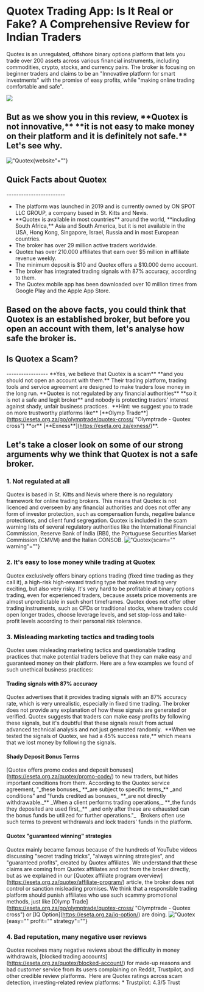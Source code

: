# Quotex Trading App: Is It Real or Fake? A Comprehensive Review for Indian Traders

Quotex is an unregulated, offshore binary options platform that lets you
trade over 200 assets across various financial instruments, including
commodities, crypto, stocks, and currency pairs. The broker is focusing
on beginner traders and claims to be an "Innovative platform for smart
investments" with the promise of easy profits, while "making online
trading comfortable and safe".

[![](https://static.quotex.io/files/1_en/300_250.jpg)](https://traff.sbs/brokerqxsignupf)

## But as we show you in this review, \*\*Quotex is not innovative,\*\* \*\*it is not easy to make money on their platform and it is definitely not safe.\*\* Let\'s see why.

!["Quotex](\%22https://cdn-60543ed5c1ac180a94122e2d.closte.com/wp-content/uploads/2024/09/Quotex-website.jpg\%22){website"=""}

## Quick Facts about Quotex

\-\-\-\-\-\-\-\-\-\-\-\-\-\-\-\-\-\-\-\-\-\-\--

-   The platform was launched in 2019 and is currently owned by ON SPOT
    LLC GROUP, a company based in St. Kitts and Nevis.
-   \*\*Quotex is available in most countries\*\* around the world,
    \*\*including South Africa,\*\* Asia and South America, but it is
    not available in the USA, Hong Kong, Singapore, Israel, Russia and
    in most European countries.
-   The broker has over 29 million active traders worldwide.
-   Quotex has over 210.000 affiliates that earn over \$5 million in
    affiliate revenue weekly.
-   The minimum deposit is \$10 and Quotex offers a \$10.000 demo
    account.
-   The broker has integrated trading signals with 87% accuracy,
    according to them.
-   The Quotex mobile app has been downloaded over 10 million times from
    Google Play and the Apple App Store.

## Based on the above facts, you could think that Quotex is an established broker, but before you open an account with them, let\'s analyse how safe the broker is.

## Is Quotex a Scam?

\-\-\-\-\-\-\-\-\-\-\-\-\-\-\-\-- \*\*Yes, we believe that Quotex is a
scam\*\* \*\*and you should not open an account with them.\*\* Their
trading platform, trading tools and service agreement are designed to
make traders lose money in the long run. \*\*Quotex is not regulated by
any financial authorities\*\* \*\*so it is not a safe and legit
broker\*\* and nobody is protecting traders\' interest against shady,
unfair business practices.  \*\*Hint: we suggest you to trade on more
trustworthy platforms like\*\* \[\*\*Olymp
Trade\*\*\](https://eseta.org.za/go/olymptrade/quotex-cross/
"Olymptrade - Quotex cross") \*\*or\*\*
\[\*\*Exness\*\*\](https://eseta.org.za/exness/)\*\*.

## Let\'s take a closer look on some of our strong arguments why we think that Quotex is not a safe broker.

### 1. Not regulated at all

Quotex is based in St. Kitts and Nevis where there is no regulatory
framework for online trading brokers. This means that Quotex is not
licenced and overseen by any financial authorities and does not offer
any form of investor protection, such as compensation funds, negative
balance protections, and client fund segregation. Quotex is included in
the scam warning lists of several regulatory authorities like the
International Financial Commission, Reserve Bank of India (RBI), the
Portuguese Securities Market Commission (CMVM) and the Italian CONSOB.
!["Quotex](\%22https://cdn-60543ed5c1ac180a94122e2d.closte.com/wp-content/uploads/2024/09/Quotex-scam-warning.jpg\%22){scam=""
warning"=""}

### 2. It\'s easy to lose money while trading at Quotex

Quotex exclusively offers binary options trading (fixed time trading as
they call it), a high-risk high-reward trading type that makes trading
very exciting, but also very risky. It\'s very hard to be profitable at
binary options trading, even for experienced traders, because assets
price movements are almost unpredictable in such short timeframes.
Quotex does not offer other trading instruments, such as CFDs or
traditional stocks, where traders could open longer trades, choose
leverage levels, and set stop-loss and take-profit levels according to
their personal risk tolerance.

### 3. Misleading marketing tactics and trading tools

Quotex uses misleading marketing tactics and questionable trading
practices that make potential traders believe that they can make easy
and guaranteed money on their platform. Here are a few examples we found
of such unethical business practices:

#### Trading signals with 87% accuracy

Quotex advertises that it provides trading signals with an 87% accuracy
rate, which is very unrealistic, especially in fixed time trading. The
broker does not provide any explanation of how these signals are
generated or verified. Quotex suggests that traders can make easy
profits by following these signals, but it\'s doubtful that these
signals result from actual advanced technical analysis and not just
generated randomly.  \*\*When we tested the signals of Quotex, we had a
45% success rate,\*\* which means that we lost money by following the
signals.

#### Shady Deposit Bonus Terms

\[Quotex offers promo codes and deposit
bonuses\](https://eseta.org.za/quotex/promo-code/) to new traders, but
hides important conditions from them. According to the Quotex service
agreement, "\_these bonuses\_ \*\*\_are subject to specific
terms\_\*\* \_and conditions" and "funds credited as bonuses\_
\*\*\_are not directly withdrawable.\_\*\* \_When a client performs
trading operations,\_ \*\*\_the funds they deposited are used
first,\_\*\* \_and only after these are exhausted can the bonus funds be
utilized for further operations."\_   Brokers often use such terms to
prevent withdrawals and lock traders\' funds in the platform.

#### Quotex "guaranteed winning" strategies

Quotex mainly became famous because of the hundreds of YouTube videos
discussing "secret trading tricks", "always winning
strategies", and "guaranteed profits", created by Quotex
affiliates. We understand that these claims are coming from Quotex
affiliates and not from the broker directly, but as we explained in our
\[Quotex affiliate program
overview\](https://eseta.org.za/quotex/affiliate-program/) article, the
broker does not control or sanction misleading promises. We think that
a responsible trading platform should punish affiliates who use such
scammy promotional methods, just like \[Olymp
Trade\](https://eseta.org.za/go/olymptrade/quotex-cross/
"Olymptrade - Quotex cross") or \[IQ
Option\](https://eseta.org.za/iq-option/) are doing.
!["Quotex](\%22https://cdn-60543ed5c1ac180a94122e2d.closte.com/wp-content/uploads/2024/09/Quotex-easy-profit-strategy.jpg\%22){easy=""
profit="" strategy"=""}

### 4. Bad reputation, many negative user reviews

Quotex receives many negative reviews about the difficulty in money
withdrawals, \[blocked trading
accounts\](https://eseta.org.za/quotex/blocked-account/) for made-up
reasons and bad customer service from its users complaining on Reddit,
Trustpilot, and other credible review platforms.  Here are Quotex
ratings across scam detection, investing-related review platforms: \*
Trustpilot: 4.3/5 Trust

